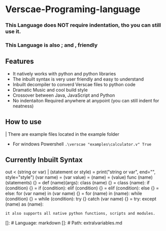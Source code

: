 # Verscae-Programing-language
### This Language does NOT require indentation, tho you can still use it.
### This Language is also ; and , friendly

## Features

- It natively works with python and python libraries
- The inbuilt syntax is very user friendly and easy to understand
- Inbuilt decompiler to converd Verscae files to python code
- Dramatic Music and cool build style
- Crossover between Java, JavaScript and Python
- No indentaiton Required anywhere at anypoint (you can still indent for neatness)

## How to use
| There are example files located in the example folder
- For windows Powershell
`` .\verscae "examples\calculator.v" True ``








## Currently Inbuilt Syntax
out < (string or var) | (statement or style)  = print("string or var", end="", style="style")
(var name) = (var value)  = (name) = (value)
func (name)(statements) {}  = def (name)(args):
class (name) {} = class (name):
if (condition) {} = if (condition):
elif (condition) {} = elif (condition):
else {} = else:
for (var name) in (var name) {} = for (name) in (name):
while (condition) {} = while (condition):
try {} catch (var name) {} = try:
except (name) as (name):

`` it also supports all native python functions, scripts and modules. ``

[]: # Language: markdown
[]: # Path: extra\variables.md
